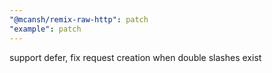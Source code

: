 ```yaml
---
"@mcansh/remix-raw-http": patch
"example": patch
---
```


support defer, fix request creation when double slashes exist
